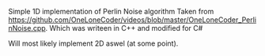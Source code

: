

Simple 1D implementation of Perlin Noise algorithm
Taken from https://github.com/OneLoneCoder/videos/blob/master/OneLoneCoder_PerlinNoise.cpp. Which was writeen in C++ and modified for C#

Will most likely implement 2D aswel (at some point).

